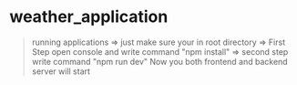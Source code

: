 # weather_application

> running applications
> => just make sure your in root directory
> => First Step open console and write command "npm install"
> => second step write command "npm run dev"
> Now you both frontend and backend server will start
